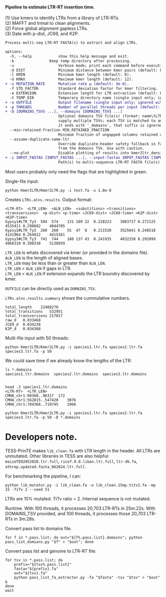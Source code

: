 #### Pipeline to estimate LTR-RT insertion time.   
(1) Use kmers to identify LTRs from a library of LTR-RTs.  
(2) MAFFT and trimal to clean alignments.  
(2) Force global alignment gapless LTRs.   
(3) Date with p-dist, JC69, and K2P.  

```diff
Process multi-seq LTR-RT FASTA(s) to extract and align LTRs. 

options:
  -h, --help            show this help message and exit.
  -k                Keep temp directory after processing.
  -v                    Verbose mode; print each command before executing.
  -d DIST               Minimum distance between kmer pairs (default: 80).
  -l KMIN               Minimum kmer length (default: 8).
  -U KMAX               Maximum kmer length (default: 12).
+ -u MUTATION_RATE      Mutation rate μ (default: 3e-8).
  -f STD_FACTOR         Standard deviation factor for kmer filtering.
  -e EXTENSION          Extension length for LTR extraction (default: 65).
  -t TEMP_DIR           Temporary directory name (single input only; ignored with multiple inputs).
+ -o OUTFILE            Output filename (single input only; ignored with multiple inputs).
+ -p THREADS            Number of parallel threads per input (default: 20).
+ -D [DOMAINS_TSVS ...], --domains [DOMAINS_TSVS ...]
                        Optional domains TSV file(s) (format: name\tLTR_len). With a single input, provide one TSV. With multiple inputs, you may
                        supply multiple TSVs; each TSV is matched to an input by prefix. Matching uses the TSV filename up to the first '.'; if
                        it ends with '_domains', that suffix is ignored for matching.
  --min-retained-fraction MIN_RETAINED_FRACTION
                        Minimum fraction of ungapped columns retained after trimming required to proceed (default: 0.6).
  --assume-duplicate-same-ltr
                        Override duplicate-header safety fallback in fast path. Assumes all duplicate header tokens share the same LTR length
                        from the domains TSV. Use with caution.
  --no-plot             Disable plotting of results into kmer2ltr_density.pdf.
+ -i INPUT_FASTAS [INPUT_FASTAS ...], --input-fastas INPUT_FASTAS [INPUT_FASTAS ...]
                        Path(s) to multi-sequence LTR-RT FASTA file(s).
```

Most users probably only need the flags that are highlighted in green.

Single-file input:
```
python Kmer2LTR/Kmer2LTR.py -i test.fa -u 1.8e-8
```

Creates `LTRs.alns.results`.
Output format:
```
<LTR-RT>  <LTR_LEN>  <ALN_LEN>  <substitions> <transitions>  <transversions>  <p-dist> <p-time> <JC69-dist> <JC69-time> <K2P-dist>  <K2P-time>
Gypsy1#LTR_Ty3	584  574	131	109	22	0.228223	3803717	0.272125	4535411	0.290682	4844705
Gypsy2#LTR_Ty3  260  260	55	47	8	0.211538	3525641	0.248518	4141964	0.264922	4415361
Gypsy3#LTR_Ty3  741  744	180	137	43	0.241935	4032258	0.292099	4868310	0.308338	5138959
```
`LTR_LEN` is whats discovered via kmer (or provided in the domains file).  
`ALN_LEN` is the length of aligned bases.  
`LTR_LEN` may be less than or greater than `ALN_LEN`.  
`LTR_LEN` > `ALN_LEN` if gaps in LTR.   
`LTR_LEN` < `ALN_LEN` if extension expands the LTR boundry discovered by kmer.   


`OUTFILE` can be directly used as `DOMAINS_TSV`.

`LTRs.alns.results.summary` shows the cummulative numbers.
```
total_length	22408270
total_transitions	532951
total_transversions	217017
raw_d	0.033468
JC69_d	0.034238
K2P_d	0.034368
```


Multi-file input with 50 threads:
```
python Kmer2LTR/Kmer2LTR.py -i species1.ltr.fa species2.ltr.fa species3.ltr.fa -p 50
```

We could save time if we already know the lengths of the LTR:
```
ls *.domains
species1.ltr.domains  species2.ltr.domains  species3.ltr.domains


head -3 species1.ltr.domains
<LTR-RT>  <LTR_LEN> 
CMHA_chr1:90368..96317	172
CMHA_chr1:562815..547420	3076
CMHA_chr1:704368..719745	2966

python Kmer2LTR/Kmer2LTR.py -i species1.ltr.fa species2.ltr.fa species3.ltr.fa -p 50 -D *.domains
```


# Developers note.
TESS-PrinTE makes `lib_clean.fa` with LTR length in the header. All LTRs are unmutated. 
Other libraries in TESS are also helpful: `maizeTE02052020.ltr.full`, `rice7.0.0.liban.ltr.full`, `ltr-db.fa`, `athrep.updated.fasta_062024.ltr.full`.

For benchmarking the pipeline, I can:
```
python lib_mutator.py -i lib_clean.fa -o lib_clean.15mp.titv2.fa -mp 15 -TiTv 2 --seed 51
```
LTRs are 15% mutated. TiTv ratio = 2. 
Internal sequence is not mutated. 

Runtime.
With 100 threads, it processes 20,703 LTR-RTs in 25m:22s.
With DOMAINS_TSV provided, and 100 threads, it processes those 20,703 LTR-RTs in 3m:28s.

Convert pass list to domains file. 
```
for f in *.pass.list; do out="${f%.pass.list}.domains"; python pass_list_domians.py "$f" > "$out"; done
```

Convert pass list and genome to LTR-RT file:
```
for tsv in *.pass.list; do
    prefix="${tsv%.pass.list}"
    fasta="${prefix}.fa" 
    out="${tsv}.fa" 
    python pass_list_fa_extractor.py -fa "$fasta" -tsv "$tsv" > "$out" &
done
wait
```
